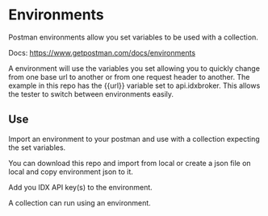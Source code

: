 # Environments

Postman environments allow you set variables to be used with a collection.

Docs: https://www.getpostman.com/docs/environments

A environment will use the variables you set allowing you to quickly change from one base url to another or from one request header to another.
The example in this repo has the {{url}} variable set to api.idxbroker. This allows the tester
to switch between environments easily.

## Use

Import an environment to your postman and use with a collection expecting the set variables.

You can download this repo and import from local or create a json file on local and copy environment json to it.

Add you IDX API key(s) to the environment.

A collection can run using an environment.

